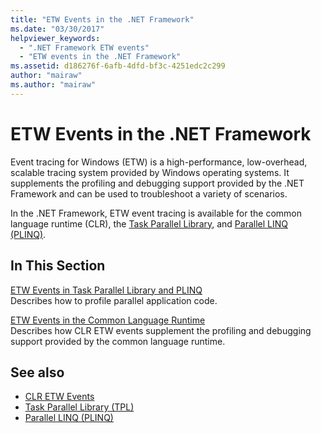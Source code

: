 ```yaml
---
title: "ETW Events in the .NET Framework"
ms.date: "03/30/2017"
helpviewer_keywords: 
  - ".NET Framework ETW events"
  - "ETW events in the .NET Framework"
ms.assetid: d186276f-6afb-4dfd-bf3c-4251edc2c299
author: "mairaw"
ms.author: "mairaw"
---
```

# ETW Events in the .NET Framework
Event tracing for Windows (ETW) is a high-performance, low-overhead, scalable tracing system provided by Windows operating systems. It supplements the profiling and debugging support provided by the .NET Framework and can be used to troubleshoot a variety of scenarios.  
  
 In the .NET Framework, ETW event tracing is available for the common language runtime (CLR), the [Task Parallel Library](../../../docs/standard/parallel-programming/task-parallel-library-tpl.md), and [Parallel LINQ (PLINQ)](../../../docs/standard/parallel-programming/parallel-linq-plinq.md).  
  
## In This Section  
 [ETW Events in Task Parallel Library and PLINQ](../../../docs/framework/performance/etw-events-in-task-parallel-library-and-plinq.md)  
 Describes how to profile parallel application code.  
  
 [ETW Events in the Common Language Runtime](../../../docs/framework/performance/etw-events-in-the-common-language-runtime.md)  
 Describes how CLR ETW events supplement the profiling and debugging support provided by the common language runtime.  
  
## See also
- [CLR ETW Events](../../../docs/framework/performance/clr-etw-events.md)
- [Task Parallel Library (TPL)](../../../docs/standard/parallel-programming/task-parallel-library-tpl.md)
- [Parallel LINQ (PLINQ)](../../../docs/standard/parallel-programming/parallel-linq-plinq.md)

